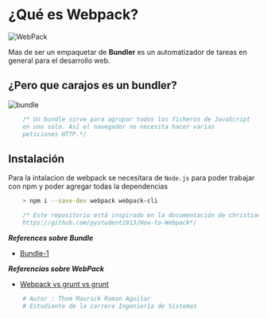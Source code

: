 # **¿Qué es Webpack?**

![WebPack](https://github.com/pystudent1913/How-to-Webpack/raw/master/imgs/que-es-webpack.jpg)

Mas de ser un empaquetar de **Bundler** es un automatizador de tareas en general para el desarrollo web.

## **¿Pero que carajos es un bundler?**

![bundle](https://www.arquitecturajava.com/wp-content/uploads/JavaScriptBundleBrowserifyDiagram.png)

```javascript
    /* Un bundle sirve para agrupar todos los ficheros de JavaScript
    en uno solo. Así el navegador no necesita hacer varias
    peticiones HTTP.*/
```

## **Instalación**

Para la intalacion de webpack se necesitara de `Node.js` para poder trabajar con npm y poder agregar todas la dependencias

```sh
    > npm i --save-dev webpack webpack-cli
```

```javascript
    /* Este repositorio está inspirado en la documentación de christian .
    https://github.com/pystudent1913/How-to-Webpack*/
```

***References sobre Bundle***

- [Bundle-1](https://www.arquitecturajava.com/que-es-un-javascript-bundle/)

***Referencias sobre WebPack***

- [Webpack vs grunt vs grunt](https://da-14.com/blog/gulp-vs-grunt-vs-webpack-comparison-build-tools-task-runners)

```python
    # Autor : Thom Maurick Roman Aguilar
    # Estudiante de la carrera Ingeniería de Sistemas
```
